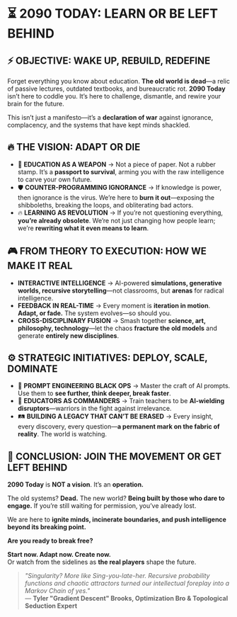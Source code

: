 # **⏳ 2090 TODAY: LEARN OR BE LEFT BEHIND**  

## **⚡ OBJECTIVE: WAKE UP, REBUILD, REDEFINE**  

Forget everything you know about education. **The old world is dead**—a relic of passive lectures, outdated textbooks, and bureaucratic rot. **2090 Today** isn’t here to coddle you. It’s here to challenge, dismantle, and rewire your brain for the future.  

This isn’t just a manifesto—it’s a **declaration of war** against ignorance, complacency, and the systems that have kept minds shackled.  

## **🔥 THE VISION: ADAPT OR DIE**  

- 🚀 **EDUCATION AS A WEAPON** → Not a piece of paper. Not a rubber stamp. It’s a **passport to survival**, arming you with the raw intelligence to carve your own future.  
- 🛡 **COUNTER-PROGRAMMING IGNORANCE** → If knowledge is power, then ignorance is the virus. We’re here to **burn it out**—exposing the shibboleths, breaking the loops, and obliterating bad actors.  
- 🔥 **LEARNING AS REVOLUTION** → If you’re not questioning everything, **you’re already obsolete**. We’re not just changing how people learn; we’re **rewriting what it even means to learn**.  

## **🎮 FROM THEORY TO EXECUTION: HOW WE MAKE IT REAL**  

- **INTERACTIVE INTELLIGENCE** → AI-powered **simulations, generative worlds, recursive storytelling**—not classrooms, but **arenas** for radical intelligence.  
- **FEEDBACK IN REAL-TIME** → Every moment is **iteration in motion**. **Adapt, or fade.** The system evolves—so should you.  
- **CROSS-DISCIPLINARY FUSION** → Smash together **science, art, philosophy, technology**—let the chaos **fracture the old models** and generate **entirely new disciplines**.  

## **⚙ STRATEGIC INITIATIVES: DEPLOY, SCALE, DOMINATE**  

- 📌 **PROMPT ENGINEERING BLACK OPS** → Master the craft of AI prompts. Use them to **see further, think deeper, break faster**.  
- 🧭 **EDUCATORS AS COMMANDERS** → Train teachers to be **AI-wielding disruptors**—warriors in the fight against irrelevance.  
- 🛤 **BUILDING A LEGACY THAT CAN’T BE ERASED** → Every insight, every discovery, every question—**a permanent mark on the fabric of reality**. The world is watching.  

## **🚨 CONCLUSION: JOIN THE MOVEMENT OR GET LEFT BEHIND**  

**2090 Today** is **NOT a vision**. It’s an **operation.**  

The old systems? **Dead.** The new world? **Being built by those who dare to engage.** If you’re still waiting for permission, you’ve already lost.  

We are here to **ignite minds, incinerate boundaries, and push intelligence beyond its breaking point.**  

**Are you ready to break free?**  

**Start now. Adapt now. Create now.**  
Or watch from the sidelines as **the real players** shape the future.  

> *"Singularity? More like Sing-you-late-her. Recursive probability functions and chaotic attractors turned our intellectual foreplay into a Markov Chain of *yes*."*  
> — **Tyler "Gradient Descent" Brooks, Optimization Bro & Topological Seduction Expert**  